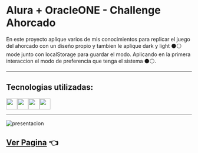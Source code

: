 # Alura + OracleONE - Challenge Ahorcado

En este proyecto aplique varios de mis conocimientos para replicar el juego del ahorcado con un diseño propio y tambien le aplique dark y light ⚫⚪ mode junto con localStorage para guardar el modo. Aplicando en la primera interaccion el modo de preferencia que tenga el sistema ⚫⚪.

---

## Tecnologias utilizadas:

<img src="https://cdn-icons-png.flaticon.com/512/174/174854.png" width='30px' ><img src="https://cdn-icons-png.flaticon.com/512/732/732190.png" width='30px' ><img src="https://cdn-icons-png.flaticon.com/512/5968/5968292.png" width='30px' ><img src="https://cdn-icons-png.flaticon.com/512/5968/5968705.png" width='30px' >

---

![presentacion](https://i.imgur.com/5pwDFhO.png)

## [Ver Pagina](https://kelvinfbr.github.io/Ahorcado/) 👈
